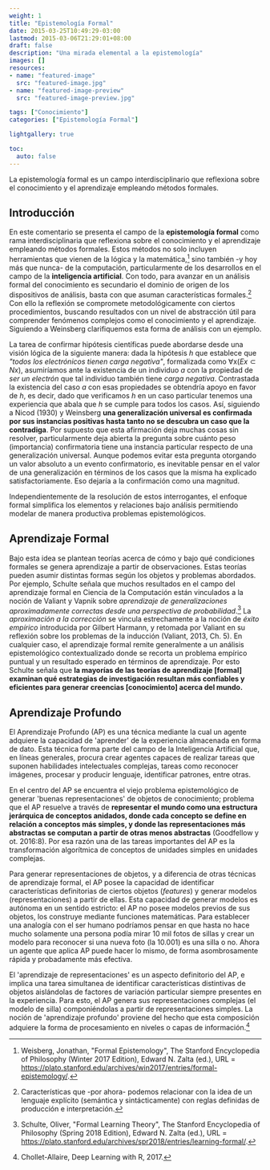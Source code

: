 ```yaml
---
weight: 1
title: "Epistemología Formal"
date: 2015-03-25T10:49:29-03:00
lastmod: 2015-03-06T21:29:01+08:00
draft: false
description: "Una mirada elemental a la epistemología"
images: []
resources:
- name: "featured-image"
  src: "featured-image.jpg"
- name: "featured-image-preview"
  src: "featured-image-preview.jpg"

tags: ["Conocimiento"]
categories: ["Epistemología Formal"]

lightgallery: true

toc:
  auto: false
---
```


La epistemología formal es un campo interdisciplinario que reflexiona sobre el conocimiento y el aprendizaje empleando métodos formales. 

<!--more-->

## Introducción

En este comentario se presenta el campo de la **epistemología formal** como rama interdisciplinaria que reflexiona sobre el conocimiento y el aprendizaje empleando métodos formales. Estos métodos no solo incluyen herramientas que vienen de la lógica y la matemática,[^Weinsberg] sino también -y hoy más que nunca- de la computación, particularmente de los desarrollos en el campo de la **inteligencia artificial**. Con todo, para avanzar en un análisis formal del conocimiento es secundario el dominio de origen de los dispositivos de análisis, basta con que asuman características formales.[^caracteristicas_formales] Con ello la reflexión se compromete metodológicamente con ciertos procedimientos, buscando resultados con un nivel de abstracción útil para comprender fenómenos complejos como el conocimiento y el aprendizaje. Siguiendo a Weinsberg clarifiquemos esta forma de análisis con un  ejemplo. 

La tarea de confirmar hipótesis científicas puede abordarse desde una visión lógica de la siguiente manera: dada la hipótesis *h* que establece que *"todos los electrónicos tienen carga negativa"*, formalizada como $\forall$x($Ex \subset Nx$), asumiríamos ante la existencia de un individuo *a* con la propiedad de *ser un electrón* que tal individuo también tiene *carga negativa*. Contrastada la existencia del caso *a* con esas propiedades se obtendría apoyo en favor de *h*, es decir, dado que verificamos *h* en un caso particular tenemos una experiencia que abala que *h* se cumple para todos los casos. Así, siguiendo a Nicod (1930) y Weinsberg **una generalización universal es confirmada por sus instancias positivas hasta tanto no se descubra un caso que la contradiga**. Por supuesto que esta afirmación deja muchas cosas sin resolver, particularmente deja abierta la pregunta sobre cuánto peso (importancia) confirmatoria tiene una instancia particular respecto de una generalización universal. Aunque podemos evitar esta pregunta otorgando un valor absoluto a un evento confirmatorio, es inevitable pensar en el valor de una generalización en términos de los casos que la misma ha explicado satisfactoriamente. Eso dejaría a la confirmación como una magnitud.

Independientemente de la resolución de estos interrogantes, el enfoque formal simplifica los elementos y relaciones bajo análisis permitiendo modelar de manera productiva problemas epistemológicos.   


## Aprendizaje Formal 

Bajo esta idea se plantean teorías acerca de cómo y bajo qué condiciones formales se genera aprendizaje a partir de observaciones. Estas teorías pueden asumir distintas formas según los objetos y problemas abordados. Por ejemplo, Schulte señala que  muchos resultados en el campo del aprendizaje formal en Ciencia de la Computación están vinculados a la noción de Valiant y Vapnik sobre *aprendizaje de generalizaciones aproximadamente correctas desde una perspectiva de probabilidad*.[^Schulte] La *aproximación a la corrección* se vincula estrechamente a la noción de *éxito empírico* introducida por Gilbert Harmann, y retomada por Valiant en su reflexión sobre los problemas de la inducción (Valiant, 2013, Ch. 5). En cualquier caso, el aprendizaje formal remite generalmente a un análisis epistemológico contextualizado donde se recorta un problema empírico puntual y un resultado esperado en términos de aprendizaje. Por esto Schulte señala que **la mayorías de las teorías de aprendizaje [formal] examinan qué estrategias de investigación resultan más confiables y eficientes para generar creencias [conocimiento] acerca del mundo.**  

## Aprendizaje Profundo

El Aprendizaje Profundo (AP) es una técnica mediante la cual un agente adquiere la capacidad de 'aprender' de la experiencia almacenada en forma de dato. Esta técnica forma parte del campo de la Inteligencia Artificial que, en líneas generales, procura crear agentes capaces de realizar tareas que suponen habilidades intelectuales complejas, tareas como reconocer imágenes, procesar y producir lenguaje, identificar patrones, entre otras.

En el centro del AP se encuentra el viejo problema epistemológico de generar 'buenas representaciones' de objetos de conocimiento; problema que el AP resuelve a través de **representar el mundo como una estructura jerárquica de conceptos anidados, donde cada concepto se define en relación a conceptos más simples, y donde las representaciones más abstractas se computan a partir de otras menos abstractas** (Goodfellow y ot. 2016:8). Por esa razón una de las tareas importantes del AP es la transformación algorítmica de conceptos de unidades simples en unidades complejas. 

Para generar representaciones de objetos, y a diferencia de otras técnicas de aprendizaje formal, el AP posee la capacidad de identificar características definitorias de ciertos objetos (*features*) y generar modelos (representaciones) a partir de ellas. Esta capacidad de generar modelos es autónoma en un sentido estricto: el AP no posee modelos previos de sus objetos, los construye mediante funciones matemáticas. Para establecer una analogía con el ser humano podríamos pensar en que hasta no hace mucho solamente una persona podía mirar 10 mil fotos de sillas y crear un modelo para reconocer si una nueva foto (la 10.001) es una silla o no. Ahora un agente que aplica AP puede hacer lo mismo, de forma asombrosamente rápida y probadamente más efectiva. 

El 'aprendizaje de representaciones' es un aspecto definitorio del AP, e implica una tarea simultanea de identificar características distintivas de objetos aislándolas de factores de variación particular siempre presentes en la experiencia. Para esto, el AP genera sus representaciones complejas (el modelo de silla) componiéndolas a partir de representaciones simples. La noción de 'aprendizaje profundo' proviene del hecho que esta composición adquiere la forma de procesamiento en niveles o capas de información.[^Chollet]


[^Weinsberg]: Weisberg, Jonathan, "Formal Epistemology", The Stanford Encyclopedia of Philosophy (Winter 2017 Edition), Edward N. Zalta (ed.), URL = <https://plato.stanford.edu/archives/win2017/entries/formal-epistemology/>.  
[^caracteristicas_formales]: Características que -por ahora- podemos relacionar con la idea de un lenguaje explícito (semántica y sintácticamente) con reglas definidas de producción e interpretación.    
[^Chollet]: Chollet-Allaire, Deep Learning with R, 2017.
[^Schulte]: Schulte, Oliver, "Formal Learning Theory", The Stanford Encyclopedia of Philosophy (Spring 2018 Edition), Edward N. Zalta (ed.), URL = <https://plato.stanford.edu/archives/spr2018/entries/learning-formal/>.